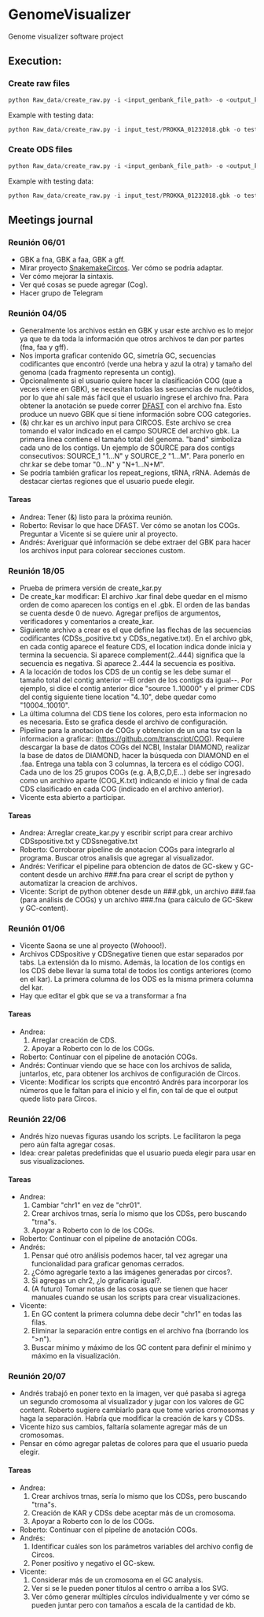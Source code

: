 # GenomeVisualizer

Genome visualizer software project

## Execution:

### Create raw files

```python
python Raw_data/create_raw.py -i <input_genbank_file_path> -o <output_kar_file_path>
```
Example with testing data: 
```python
python Raw_data/create_raw.py -i input_test/PROKKA_01232018.gbk -o test.kar
``` 
### Create ODS files

```python
python Raw_data/create_raw.py -i <input_genbank_file_path> -o <output_kar_file_path> -cp <output_positive_ODS_file> -cn <output_negative_ODS_file>
```
Example with testing data: 
```python
python Raw_data/create_raw.py -i input_test/PROKKA_01232018.gbk -o test.kar -cp test_positive.ods -cn test_negative.ods
``` 

## Meetings journal

### Reunión 06/01

* GBK a fna, GBK a faa, GBK a gff.
* Mirar proyecto [SnakemakeCircos](https://bitbucket.org/mroachawri/snakemakecircos/src/master/). Ver cómo se podría adaptar.
* Ver cómo mejorar la sintaxis.
* Ver qué cosas se puede agregar (Cog).
* Hacer grupo de Telegram

### Reunión 04/05

* Generalmente los archivos están en GBK y usar este archivo es lo mejor ya que te da toda la información que otros archivos te dan por partes (fna, faa y gff).
* Nos importa graficar contenido GC, simetría GC, secuencias codificantes que encontró (verde una hebra y azul la otra) y tamaño del genoma (cada fragmento representa un contig).
* Opcionalmente si el usuario quiere hacer la clasificación COG (que a veces viene en GBK), se necesitan todas las secuencias de nucleótidos, por lo que ahí sale más fácil que el usuario ingrese el archivo fna. Para obtener la anotación se puede correr [DFAST](https://dfast.ddbj.nig.ac.jp/) con el archivo fna. Esto produce un nuevo GBK que sí tiene información sobre COG categories.
* (&) chr.kar es un archivo input para CIRCOS. Este archivo se crea tomando el valor indicado en el campo SOURCE del archivo gbk. La primera línea contiene el tamaño total del genoma. "band" simboliza cada uno de los contigs. Un ejemplo de SOURCE para dos contigs consecutivos: SOURCE_1 "1...N" y SOURCE_2 "1...M". Para ponerlo en chr.kar se debe tomar "0...N" y "N+1...N+M".
* Se podría también graficar los repeat_regions, tRNA, rRNA. Además de destacar ciertas regiones que el usuario puede elegir.

#### Tareas
* Andrea: Tener (&) listo para la próxima reunión.
* Roberto: Revisar lo que hace DFAST. Ver cómo se anotan los COGs. Preguntar a Vicente si se quiere unir al proyecto.
* Andrés: Averiguar qué información se debe extraer del GBK para hacer los archivos input para colorear secciones custom.


### Reunión 18/05

* Prueba de primera versión de create_kar.py
* De create_kar modificar: El archivo .kar final debe quedar en el mismo orden de como aparecen los contigs en el .gbk. El orden de las bandas se cuenta desde 0 de nuevo. Agregar prefijos de argumentos, verificadores y comentarios a create_kar.
* Siguiente archivo a crear es el que define las flechas de las secuencias codificantes (CDSs_positive.txt y CDSs_negative.txt). En el archivo gbk, en cada contig aparece el feature CDS, el location indica donde inicia y termina la secuencia. Si aparece complement(2..444) significa que la secuencia es negativa. Si aparece 2..444 la secuencia es positiva.
* A la locación de todos los CDS de un contig se les debe sumar el tamaño total del contig anterior --El orden de los contigs da igual--. Por ejemplo, si dice el contig anterior dice "source 1..10000" y el primer CDS del contig siguiente tiene location "4..10", debe quedar como "10004..10010".
* La última columna del CDS tiene los colores, pero esta informacion no es necesaria. Esto se grafica desde el archivo de configuración.
* Pipeline para la anotacion de COGs y obtencion de un una tsv con la informacion a graficar: (https://github.com/transcript/COG). Requiere descargar la base de datos COGs del NCBI, Instalar DIAMOND, realizar la base de datos de DIAMOND, hacer la búsqueda con DIAMOND en el .faa. Entrega una tabla con 3 columnas, la tercera es el código COG). Cada uno de los 25 grupos COGs (e.g. A,B,C,D,E...) debe ser ingresado como un archivo aparte (COG_K.txt) indicando el inicio y final de cada CDS clasificado en cada COG (indicado en el archivo anterior). 
* Vicente esta abierto a participar.

#### Tareas
* Andrea: Arreglar create_kar.py y escribir script para crear archivo CDSspositive.txt y CDSsnegative.txt
* Roberto: Corroborar pipeline de anotacion COGs para integrarlo al programa. Buscar otros analisis que agregar al visualizador.
* Andrés: Verificar el pipeline para obtencion de datos de GC-skew y GC-content desde un archivo ###.fna para crear el script de python y automatizar la creacion de archivos.
* Vicente: Script de python obtener desde un ###.gbk, un archivo ###.faa (para análisis de COGs) y un archivo ###.fna (para cálculo de GC-Skew y GC-content).  

### Reunión 01/06
* Vicente Saona se une al proyecto (Wohooo!).
* Archivos CDSpositive y CDSnegative tienen que estar separados por tabs. La extensión da lo mismo. Además, la location de los contigs en los CDS debe llevar la suma total de todos los contigs anteriores (como en el kar). La primera columna de los ODS es la misma primera columna del kar.
* Hay que editar el gbk que se va a transformar a fna

#### Tareas
* Andrea: 
    1. Arreglar creación de CDS. 
    2. Apoyar a Roberto con lo de los COGs.
* Roberto: Continuar con el pipeline de anotación COGs.
* Andrés: Continuar viendo que se hace con los archivos de salida, juntarlos, etc, para obtener los archivos de configuración de Circos. 
* Vicente: Modificar los scripts que encontró Andrés para incorporar los números que le faltan para el inicio y el fin, con tal de que el output quede listo para Circos.

### Reunión 22/06
* Andrés hizo nuevas figuras usando los scripts. Le facilitaron la pega pero aún falta agregar cosas.
* Idea: crear paletas predefinidas que el usuario pueda elegir para usar en sus visualizaciones.

#### Tareas
* Andrea: 
    1. Cambiar "chr1" en vez de "chr01". 
    2. Crear archivos trnas, sería lo mismo que los CDSs, pero buscando "trna"s. 
    3. Apoyar a Roberto con lo de los COGs.
* Roberto: Continuar con el pipeline de anotación COGs.
* Andrés: 
    1. Pensar qué otro análisis podemos hacer, tal vez agregar una funcionalidad para graficar genomas cerrados. 
    2. ¿Cómo agregarle texto a las imágenes generadas por circos?. 
    3. Si agregas un chr2, ¿lo graficaría igual?. 
    4. (A futuro) Tomar notas de las cosas que se tienen que hacer manuales cuando se usan los scripts para crear visualizaciones.
* Vicente: 
    1. En GC content la primera columna debe decir "chr1" en todas las filas. 
    2. Eliminar la separación entre contigs en el archivo fna (borrando los ">n"). 
    3. Buscar mínimo y máximo de los GC content para definir el mínimo y máximo en la visualización.

### Reunión 20/07
* Andrés trabajó en poner texto en la imagen, ver qué pasaba si agrega un segundo cromosoma al visualizador y jugar con los valores de GC content. Roberto sugiere cambiarlo para que tome varios cromosomas y haga la separación. Habría que modificar la creación de kars y CDSs.
* Vicente hizo sus cambios, faltaría solamente agregar más de un cromosomas.
* Pensar en cómo agregar paletas de colores para que el usuario pueda elegir.

#### Tareas
* Andrea: 
    1. Crear archivos trnas, sería lo mismo que los CDSs, pero buscando "trna"s. 
    2. Creación de KAR y CDSs debe aceptar más de un cromosoma.
    3. Apoyar a Roberto con lo de los COGs.
* Roberto: Continuar con el pipeline de anotación COGs.
* Andrés:
    1. Identificar cuáles son los parámetros variables del archivo config de Circos.
    2. Poner positivo y negativo el GC-skew.
* Vicente:
    1. Considerar más de un cromosoma en el GC analysis.
    2. Ver si se le pueden poner títulos al centro o arriba a los SVG.
    3. Ver cómo generar múltiples círculos individualmente y ver cómo se pueden juntar pero con tamaños a escala de la cantidad de kb.


